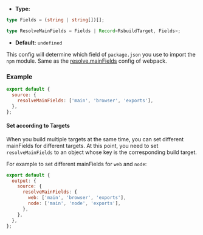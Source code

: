 - **Type:**

```ts
type Fields = (string | string[])[];

type ResolveMainFields = Fields | Record<RsbuildTarget, Fields>;
```

- **Default:** `undefined`

This config will determine which field of `package.json` you use to import the `npm` module. Same as the [resolve.mainFields](https://webpack.js.org/configuration/resolve/#resolvemainfields) config of webpack.

### Example

```js
export default {
  source: {
    resolveMainFields: ['main', 'browser', 'exports'],
  },
};
```

#### Set according to Targets

When you build multiple targets at the same time, you can set different mainFields for different targets. At this point, you need to set `resolveMainFields` to an object whose key is the corresponding build target.

For example to set different mainFields for `web` and `node`:

```js
export default {
  output: {
    source: {
      resolveMainFields: {
        web: ['main', 'browser', 'exports'],
        node: ['main', 'node', 'exports'],
      },
    },
  },
};
```
